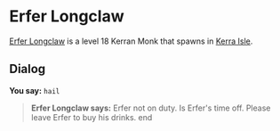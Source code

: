 # Erfer Longclaw



[Erfer Longclaw](/npc/74024) is a level 18 Kerran Monk that spawns in [Kerra Isle](/zone/74).



## Dialog

**You say:** `hail`



>**Erfer Longclaw says:** Erfer not on duty.  Is Erfer's time off.  Please leave Erfer to buy his drinks.
end
